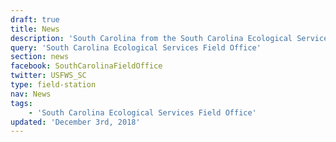 ```yaml
---
draft: true
title: News
description: 'South Carolina from the South Carolina Ecological Services Field Office.'
query: 'South Carolina Ecological Services Field Office'
section: news
facebook: SouthCarolinaFieldOffice
twitter: USFWS_SC
type: field-station
nav: News
tags:
    - 'South Carolina Ecological Services Field Office'
updated: 'December 3rd, 2018'
---
```

